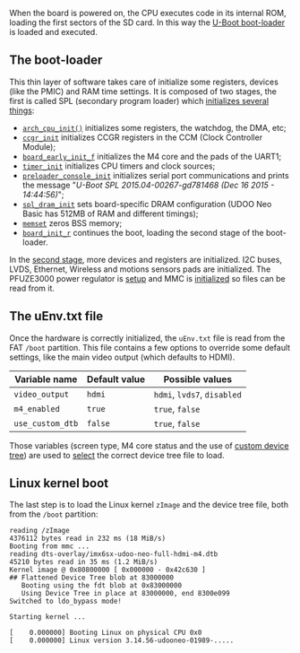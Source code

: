 When the board is powered on, the CPU executes code in its internal ROM, loading the first sectors of the SD card. In this way the [U-Boot boot-loader](https://github.com/UDOOboard/uboot-imx) is loaded and executed.

## The boot-loader

This thin layer of software takes care of initialize some registers, devices (like the PMIC) and RAM time settings. It is composed of two stages, the first is called SPL (secondary program loader) which [initializes several things](https://github.com/UDOOboard/uboot-imx/blob/2015.04.imx-neo/board/udoo/neo/spl.c#L147):

 * [`arch_cpu_init()`](https://github.com/UDOOboard/uboot-imx/blob/2015.04.imx-neo/arch/arm/cpu/armv7/mx6/soc.c#L421) initializes some registers, the watchdog, the DMA, etc;
 * [`ccgr_init`](https://github.com/UDOOboard/uboot-imx/blob/2015.04.imx-neo/board/udoo/neo/spl.c#L100) initializes CCGR registers in the CCM (Clock Controller Module);
 * [`board_early_init_f`](https://github.com/UDOOboard/uboot-imx/blob/2015.04.imx-neo/board/udoo/neo/neo.c#L721) initializes the M4 core and the pads of the UART1;
 * [`timer_init`](https://github.com/UDOOboard/uboot-imx/blob/2015.04.imx-neo/arch/arm/imx-common/timer.c#L95) initializes CPU timers and clock sources;
 * [`preloader_console_init`](https://github.com/UDOOboard/uboot-imx/blob/2015.04.imx-neo/common/spl/spl.c#L281) initializes serial port communications and prints the message "*U-Boot SPL 2015.04-00267-gd781468 (Dec 16 2015 - 14:44:56)*";
 * [`spl_dram_init`](https://github.com/UDOOboard/uboot-imx/blob/2015.04.imx-neo/board/udoo/neo/spl.c#L114) sets board-specific DRAM configuration (UDOO Neo Basic has 512MB of RAM and different timings);
 * [`memset`](https://github.com/UDOOboard/uboot-imx/blob/2015.04.imx-neo/board/udoo/neo/spl.c#L167) zeros BSS memory;
 * [`board_init_r`](https://github.com/UDOOboard/uboot-imx/blob/2015.04.imx-neo/common/spl/spl.c#L151) continues the boot, loading the second stage of the boot-loader.

In the [second stage](https://github.com/UDOOboard/uboot-imx/blob/2015.04.imx-neo/board/udoo/neo/neo.c), more devices and registers are initialized. I2C buses, LVDS, Ethernet, Wireless and motions sensors pads are initialized. The PFUZE3000 power regulator is [setup](https://github.com/UDOOboard/uboot-imx/blob/2015.04.imx-neo/board/udoo/neo/neo.c#L489) and MMC is [initialized](https://github.com/UDOOboard/uboot-imx/blob/2015.04.imx-neo/board/udoo/neo/neo.c#L787) so files can be read from it.


## The uEnv.txt file

Once the hardware is correctly initialized, the `uEnv.txt` file is read from the FAT `/boot` partition. This file contains a few options to override some default settings, like the main video output (which defaults to HDMI).

| Variable name    | Default value   | Possible values             |
|------------------|-----------------|-----------------------------|
| `video_output`   | `hdmi`          | `hdmi`, `lvds7`, `disabled` |
| `m4_enabled`     | `true`          | `true`, `false`             |
| `use_custom_dtb` | `false`         | `true`, `false`             |

Those variables (screen type, M4 core status and the use of [custom device tree](http://www.udoo.org/docs-neo/Cookbook_Linux/Device_Tree_Editor.html)) are used to [select](https://github.com/UDOOboard/uboot-imx/blob/2015.04.imx-neo/board/udoo/neo/neo.c#L1129) the correct device tree file to load.


## Linux kernel boot

The last step is to load the Linux kernel `zImage` and the device tree file, both from the `/boot` partition:

```
reading /zImage
4376112 bytes read in 232 ms (18 MiB/s)
Booting from mmc ...
reading dts-overlay/imx6sx-udoo-neo-full-hdmi-m4.dtb
45210 bytes read in 35 ms (1.2 MiB/s)
Kernel image @ 0x80800000 [ 0x000000 - 0x42c630 ]
## Flattened Device Tree blob at 83000000
   Booting using the fdt blob at 0x83000000
   Using Device Tree in place at 83000000, end 8300e099
Switched to ldo_bypass mode!

Starting kernel ...

[    0.000000] Booting Linux on physical CPU 0x0
[    0.000000] Linux version 3.14.56-udooneo-01989-.....
```


